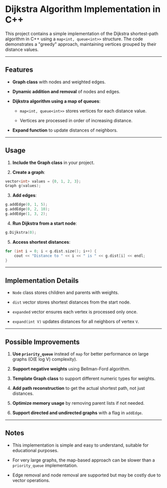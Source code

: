 # Dijkstra Algorithm Implementation in C++

This project contains a simple implementation of the Dijkstra shortest-path algorithm in C++ using a `map<int, queue<int>>` structure. The code demonstrates a "greedy" approach, maintaining vertices grouped by their distance values.

----------

## Features

-   **Graph class** with nodes and weighted edges.
    
-   **Dynamic addition and removal** of nodes and edges.
    
-   **Dijkstra algorithm using a map of queues**:
    
    -   `map<int, queue<int>>` stores vertices for each distance value.
        
    -   Vertices are processed in order of increasing distance.
        
-   **Expand function** to update distances of neighbors.
    

----------

## Usage

1.  **Include the Graph class** in your project.
    
2.  **Create a graph**:
    

```cpp
vector<int> values = {0, 1, 2, 3};
Graph g(values);

```

3.  **Add edges**:
    

```cpp
g.addEdge(0, 1, 5);
g.addEdge(0, 2, 10);
g.addEdge(1, 3, 2);

```

4.  **Run Dijkstra from a start node**:
    

```cpp
g.Dijkstra(0);

```

5.  **Access shortest distances**:
    

```cpp
for (int i = 0; i < g.dist.size(); i++) {
    cout << "Distance to " << i << " is " << g.dist[i] << endl;
}

```

----------

## Implementation Details

-   `Node` class stores children and parents with weights.
    
-   `dist` vector stores shortest distances from the start node.
    
-   `expanded` vector ensures each vertex is processed only once.
    
-   `expand(int V)` updates distances for all neighbors of vertex `V`.
    

----------

## Possible Improvements

1.  **Use `priority_queue`** instead of `map` for better performance on large graphs (O(E log V) complexity).
    
2.  **Support negative weights** using Bellman-Ford algorithm.
    
3.  **Template Graph class** to support different numeric types for weights.
    
4.  **Add path reconstruction** to get the actual shortest path, not just distances.
    
5.  **Optimize memory usage** by removing parent lists if not needed.
    
6.  **Support directed and undirected graphs** with a flag in `addEdge`.
    

----------

## Notes

-   This implementation is simple and easy to understand, suitable for educational purposes.
    
-   For very large graphs, the map-based approach can be slower than a `priority_queue` implementation.
    
-   Edge removal and node removal are supported but may be costly due to vector operations.